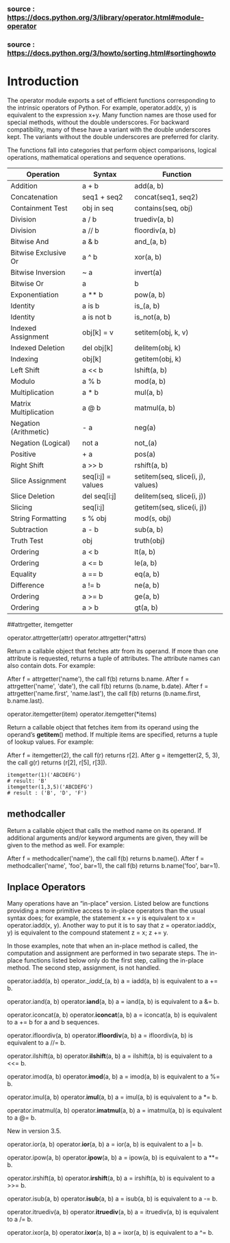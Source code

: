 ### source : https://docs.python.org/3/library/operator.html#module-operator
### source : https://docs.python.org/3/howto/sorting.html#sortinghowto

# Introduction


The operator module exports a set of efficient functions corresponding to the intrinsic operators of Python. For example, operator.add(x, y) is equivalent to the expression x+y. Many function names are those used for special methods, without the double underscores. For backward compatibility, many of these have a variant with the double underscores kept. The variants without the double underscores are preferred for clarity.

The functions fall into categories that perform object comparisons, logical operations, mathematical operations and sequence operations.

|Operation   	        |Syntax	            |Function|
|-----------------------|-------------------|--------|
|Addition    	        |a + b	            |add(a, b)|
|Concatenation   	    |seq1 + seq2	    |concat(seq1, seq2)|
|Containment Test	    |obj in seq	        |contains(seq, obj)|
|Division	            |a / b	            |truediv(a, b)|
|Division	            |a // b	            |floordiv(a, b)|
|Bitwise And	        |a & b	            |and_(a, b)|
|Bitwise Exclusive Or	|a ^ b	            |xor(a, b)|
|Bitwise Inversion	    |~ a	            |invert(a)|
|Bitwise Or	            |a | b	            |or_(a, b)|
|Exponentiation	        |a ** b	            |pow(a, b)|
|Identity	            |a is b	            |is_(a, b)|
|Identity	            |a is not b	        |is_not(a, b)|
|Indexed Assignment	    |obj[k] = v	        |setitem(obj, k, v)|
|Indexed Deletion	    |del obj[k]	        |delitem(obj, k)|
|Indexing	            |obj[k]	            |getitem(obj, k)|
|Left Shift	            |a << b	            |lshift(a, b)|
|Modulo	                |a % b	            |mod(a, b)|
|Multiplication	        |a * b	            |mul(a, b)|
|Matrix Multiplication	|a @ b	            |matmul(a, b)|
|Negation (Arithmetic)	|- a	            |neg(a)|
|Negation (Logical)	    |not a	            |not_(a)|
|Positive	            |+ a	            |pos(a)|
|Right Shift	        |a >> b 	        |rshift(a, b)|
|Slice Assignment	    |seq[i:j] = values	|setitem(seq, slice(i, j), values)|
|Slice Deletion	        |del seq[i:j]	    |delitem(seq, slice(i, j))|
|Slicing	            |seq[i:j]   	    |getitem(seq, slice(i, j))|
|String Formatting	    |s % obj	        |mod(s, obj)|
|Subtraction	        |a - b  	        |sub(a, b)|
|Truth Test	            |obj	            |truth(obj)|
|Ordering	            |a < b	            |lt(a, b)|
|Ordering	            |a <= b	            |le(a, b)|
|Equality	            |a == b	            |eq(a, b)|
|Difference	            |a != b	            |ne(a, b)|
|Ordering	            |a >= b	            |ge(a, b)|
|Ordering	            |a > b	            |gt(a, b)|



##attrgetter, itemgetter

operator.attrgetter(attr)
operator.attrgetter(*attrs)

Return a callable object that fetches attr from its operand. If more than one attribute is requested, returns a tuple of attributes. The attribute names can also contain dots. For example:

After f = attrgetter('name'), the call f(b) returns b.name.
After f = attrgetter('name', 'date'), the call f(b) returns (b.name, b.date).
After f = attrgetter('name.first', 'name.last'), the call f(b) returns (b.name.first, b.name.last).


operator.itemgetter(item)
operator.itemgetter(*items)

Return a callable object that fetches item from its operand using the operand’s __getitem__() method. If multiple items are specified, returns a tuple of lookup values. For example:

After f = itemgetter(2), the call f(r) returns r[2].
After g = itemgetter(2, 5, 3), the call g(r) returns (r[2], r[5], r[3]).


    itemgetter(1)('ABCDEFG')
    # result: 'B'
    itemgetter(1,3,5)('ABCDEFG')
    # result : ('B', 'D', 'F')


## methodcaller

Return a callable object that calls the method name on its operand. If additional arguments and/or keyword arguments are given, they will be given to the method as well. For example:

After f = methodcaller('name'), the call f(b) returns b.name().
After f = methodcaller('name', 'foo', bar=1), the call f(b) returns b.name('foo', bar=1).


## Inplace Operators

Many operations have an “in-place” version. Listed below are functions providing a more primitive access to in-place operators than the usual syntax does; for example, the statement x += y is equivalent to x = operator.iadd(x, y). Another way to put it is to say that z = operator.iadd(x, y) is equivalent to the compound statement z = x; z += y.

In those examples, note that when an in-place method is called, the computation and assignment are performed in two separate steps. The in-place functions listed below only do the first step, calling the in-place method. The second step, assignment, is not handled.

operator.iadd(a, b)
operator.\__iadd\__(a, b)
a = iadd(a, b) is equivalent to a += b.

operator.iand(a, b)
operator.__iand__(a, b)
a = iand(a, b) is equivalent to a &= b.

operator.iconcat(a, b)
operator.__iconcat__(a, b)
a = iconcat(a, b) is equivalent to a += b for a and b sequences.

operator.ifloordiv(a, b)
operator.__ifloordiv__(a, b)
a = ifloordiv(a, b) is equivalent to a //= b.

operator.ilshift(a, b)
operator.__ilshift__(a, b)
a = ilshift(a, b) is equivalent to a <<= b.

operator.imod(a, b)
operator.__imod__(a, b)
a = imod(a, b) is equivalent to a %= b.

operator.imul(a, b)
operator.__imul__(a, b)
a = imul(a, b) is equivalent to a *= b.

operator.imatmul(a, b)
operator.__imatmul__(a, b)
a = imatmul(a, b) is equivalent to a @= b.

New in version 3.5.

operator.ior(a, b)
operator.__ior__(a, b)
a = ior(a, b) is equivalent to a |= b.

operator.ipow(a, b)
operator.__ipow__(a, b)
a = ipow(a, b) is equivalent to a **= b.

operator.irshift(a, b)
operator.__irshift__(a, b)
a = irshift(a, b) is equivalent to a >>= b.

operator.isub(a, b)
operator.__isub__(a, b)
a = isub(a, b) is equivalent to a -= b.

operator.itruediv(a, b)
operator.__itruediv__(a, b)
a = itruediv(a, b) is equivalent to a /= b.

operator.ixor(a, b)
operator.__ixor__(a, b)
a = ixor(a, b) is equivalent to a ^= b.
